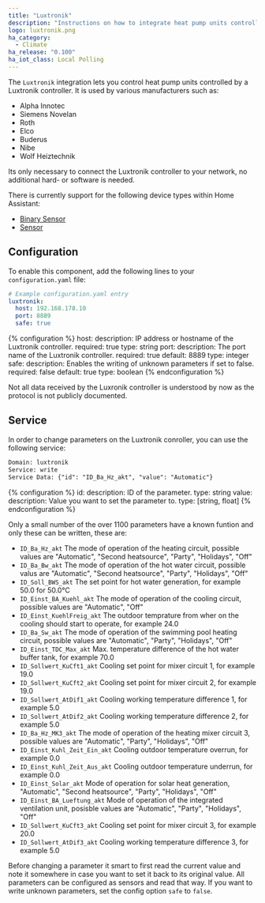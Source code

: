 ```yaml
---
title: "Luxtronik"
description: "Instructions on how to integrate heat pump units controlled by a Luxtronik controller into Home Assistant."
logo: luxtronik.png
ha_category:
  - Climate
ha_release: "0.100"
ha_iot_class: Local Polling
---
```


The `Luxtronik` integration lets you control heat pump units controlled by a Luxtronik controller. It is used by various manufacturers such as:

- Alpha Innotec
- Siemens Novelan
- Roth
- Elco
- Buderus
- Nibe
- Wolf Heiztechnik


Its only necessary to connect the Luxtronik controller to your network, no additional hard- or software is needed.

There is currently support for the following device types within Home Assistant:

- [Binary Sensor](/integrations/binary_sensor.luxtronik)
- [Sensor](/integrations/sensor.luxtronik)

## Configuration

To enable this component, add the following lines to your `configuration.yaml` file:

```yaml
# Example configuration.yaml entry
luxtronik:
  host: 192.168.178.10
  port: 8889
  safe: true
```

{% configuration %}
host:
  description: IP address or hostname of the Luxtronik controller.
  required: true
  type: string
port:
  description: The port name of the Luxtronik controller.
  required: true
  default: 8889
  type: integer
safe:
  description: Enables the writing of unknown parameters if set to false.
  required: false
  default: true
  type: boolean
{% endconfiguration %}

<div class='note'>

Not all data received by the Luxronik controller is understood by now as the protocol is not publicly documented.  

</div>

## Service

In order to change parameters on the Luxtronik conroller, you can use the following service:

```txt
Domain: luxtronik
Service: write
Service Data: {"id": "ID_Ba_Hz_akt", "value": "Automatic"}
```

{% configuration %}
id:
  description: ID of the parameter.
  type: string
value:
  description: Value you want to set the parameter to.
  type: [string, float]
{% endconfiguration %}

Only a small number of the over 1100 parameters have a known funtion and only these can be written, these are:

- `ID_Ba_Hz_akt` The mode of operation of the heating circuit, possible values are "Automatic", "Second heatsource", "Party", "Holidays", "Off"
- `ID_Ba_Bw_akt` The mode of operation of the hot water circuit, possible valus are "Automatic", "Second heatsource", "Party", "Holidays", "Off"
- `ID_Soll_BWS_akt` The set point for hot water generation, for example 50.0 for 50.0°C 
- `ID_Einst_BA_Kuehl_akt` The mode of operation of the cooling circuit, possible values are "Automatic", "Off"
- `ID_Einst_KuehlFreig_akt` The outdoor temprature from wher on the cooling should start to operate, for example 24.0 
- `ID_Ba_Sw_akt` The mode of operation of the swimming pool heating circuit, possible values are "Automatic", "Party", "Holidays", "Off"
- `ID_Einst_TDC_Max_akt` Max. temperature difference of the hot water buffer tank, for example 70.0
- `ID_Sollwert_KuCft1_akt` Cooling set point for mixer circuit 1, for example 19.0
- `ID_Sollwert_KuCft2_akt` Cooling set point for mixer circuit 2, for example 19.0
- `ID_Sollwert_AtDif1_akt` Cooling working temperature difference 1, for example 5.0
- `ID_Sollwert_AtDif2_akt` Cooling working temperature difference 2, for example 5.0
- `ID_Ba_Hz_MK3_akt` The mode of operation of the heating mixer circuit 3, possible values are "Automatic", "Party", "Holidays", "Off"
- `ID_Einst_Kuhl_Zeit_Ein_akt` Cooling outdoor temperature overrun, for example 0.0
- `ID_Einst_Kuhl_Zeit_Aus_akt` Cooling outdoor temperature underrun, for example 0.0
- `ID_Einst_Solar_akt` Mode of operation for solar heat generation, "Automatic", "Second heatsource", "Party", "Holidays", "Off"
- `ID_Einst_BA_Lueftung_akt` Mode of operation of the integrated ventilation unit, posisble values are "Automatic", "Party", "Holidays", "Off"
- `ID_Sollwert_KuCft3_akt` Cooling set point for mixer circuit 3, for example 20.0
- `ID_Sollwert_AtDif3_akt` Cooling working temperature difference 3, for example 5.0


<div class='note'>

Before changing a parameter it smart to first read the current value and note it somewhere in case you want to set it back to its original value.
All parameters can be configured as sensors and read that way.
If you want to write unknown parameters, set the config option `safe` to `false`.

</div>

